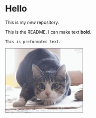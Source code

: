 # Hello

This is my *new* repository.

This is the README. I can make text **bold**.

    This is preformated text.

![Awesome cat](./cat.gif)
